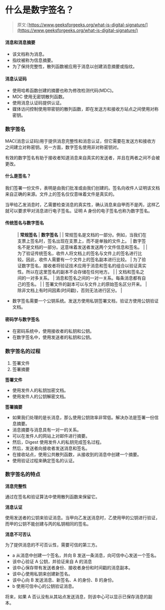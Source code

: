 # 什么是数字签名？

> 原文:[https://www.geeksforgeeks.org/what-is-digital-signature/](https://www.geeksforgeeks.org/what-is-digital-signature/)

#### 消息和消息摘要

*   该文档称为消息。
*   指纹被称为信息摘要。
*   为了保持完整性，散列函数被应用于消息以创建消息摘要或指纹。

#### 消息认证码

*   使用哈希函数创建的摘要也称为修改检测代码(MDC)。
*   MDC 使用无密钥散列函数。
*   使用消息认证码提供认证。
*   媒体访问控制使用带密钥的散列函数，即在发送方和接收方站点之间使用对称密钥。

### **数字签名**

MAC(消息认证码)用于提供消息完整性和消息认证，但它需要在发送方和接收方之间建立对称密钥。另一方面，数字签名使用非对称密钥对。

有效的数字签名有助于接收者知道消息来自真实的发送者，并且在两者之间不会被更改。

#### 什么是签名？

我们签署一份文件，表明是由我们批准或由我们创建的。签名向收件人证明该文档来自正确的来源。文件上的签名仅仅意味着文件是真实的。

当甲给乙发消息时，乙需要检查消息的真实性，确认消息来自甲而不是丙，这样乙就可以要求甲对消息进行电子签名。证明 A 身份的电子签名也称为数字签名。

#### 传统签名与数字签名

<figure class="table">

| **常规签名** | **数字签名** |
| 常规签名是文档的一部分。例如，当我们在支票上签名时，签名出现在支票上，而不是单独的文件上。 | 数字签名不是文档的一部分。这意味着发送者发送两个文件信息和签名。 |
| 为了验证传统签名，收件人将文档上的签名与文件上的签名进行比较。因此，收件人需要有一个文件上的签名副本进行比较。 | 为了验证数字签名，接收者将验证技术应用于消息和签名的组合以验证真实性。所以在这里签名的副本不会存储在任何地方。 |
| 文档和签名之间的一对多关系。 | 消息和签名之间的一对一关系。每条消息都有自己的签名。 |
| 签署文件的副本可以与文件上的原始签名区分开来。 | 除非文档上有时间因素(时间戳)，否则无法进行区分。 |

</figure>

*   数字签名需要一个公钥系统。发送方使用私钥签署文档，验证方使用公钥验证文档。

#### 密码学与数字签名

*   在密码系统中，使用接收者的私钥和公钥。
*   在数字签名中，使用发送者的私钥和公钥。

### 数字签名的过程

1.  签署文件
2.  签署摘要

**签署文件**

*   使用发件人的私钥加密文档。
*   使用发件人的公钥解密文档。

**签署摘要**

*   如果我们处理的是长消息，那么使用公钥效率非常低。解决办法是签署一份信息摘要。
*   消息摘要与消息具有一对一的关系。
*   可以在发件人的网站上对邮件进行摘要。
*   然后，Digest 使用发件人的私钥完成签名过程。
*   然后，发送者向接收者发送消息和签名。
*   在接收站点，使用公共散列函数，从接收到的消息中创建一个摘要。
*   使用验证过程来确定签名的认证。

### 数字签名的特点

**消息完整性**

通过在签名和验证算法中使用散列函数来保留它。

**消息认证**

使用发送者的公钥来验证消息。当甲向乙发送消息时，乙使用甲的公钥进行验证，而甲的公钥不能创建与丙的私钥相同的签名。

**消息不可否认**

为了提供消息的不可否认性，需要可信的第三方。

*   a 从消息中创建一个签名，并向 B 发送一条消息，向可信中心发送一个签名。
*   该中心验证 A 公钥，并验证来自 A 的消息
*   该中心保存带有发送者身份、接收者身份和时间戳的消息副本。
*   该中心使用私钥来创建新签名。
*   该中心向 B 发送消息、新签名、A 的身份、B 的身份。
*   b 使用可信中心的公钥验证消息。

将来，如果 A 否认没有从其站点发送消息，则该中心可以显示已保存消息的副本。